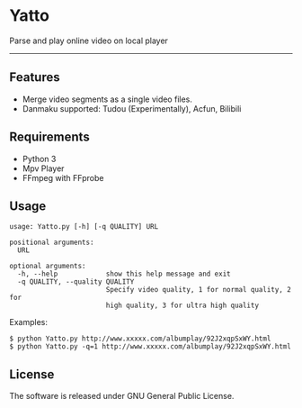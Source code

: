 # Yatto

Parse and play online video on local player

---

## Features

- Merge video segments as a single video files.
- Danmaku supported: Tudou (Experimentally), Acfun, Bilibili

## Requirements

- Python 3
- Mpv Player
- FFmpeg with FFprobe

## Usage

```shell
usage: Yatto.py [-h] [-q QUALITY] URL

positional arguments:
  URL

optional arguments:
  -h, --help            show this help message and exit
  -q QUALITY, --quality QUALITY
                        Specify video quality, 1 for normal quality, 2 for
                        high quality, 3 for ultra high quality
```

Examples:

```shell
$ python Yatto.py http://www.xxxxx.com/albumplay/92J2xqpSxWY.html
$ python Yatto.py -q=1 http://www.xxxxx.com/albumplay/92J2xqpSxWY.html
```

## License

The software is released under GNU General Public License.
